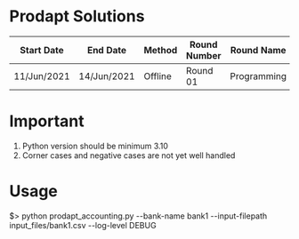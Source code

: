 # Prodapt Solutions

Start Date | End Date | Method | Round Number | Round Name
--- | --- | --- | --- | ---
11/Jun/2021 | 14/Jun/2021 | Offline | Round 01 | Programming

# Important

1. Python version should be minimum 3.10
2. Corner cases and negative cases are not yet well handled

# Usage

$> python prodapt_accounting.py --bank-name bank1 --input-filepath input_files/bank1.csv --log-level DEBUG
